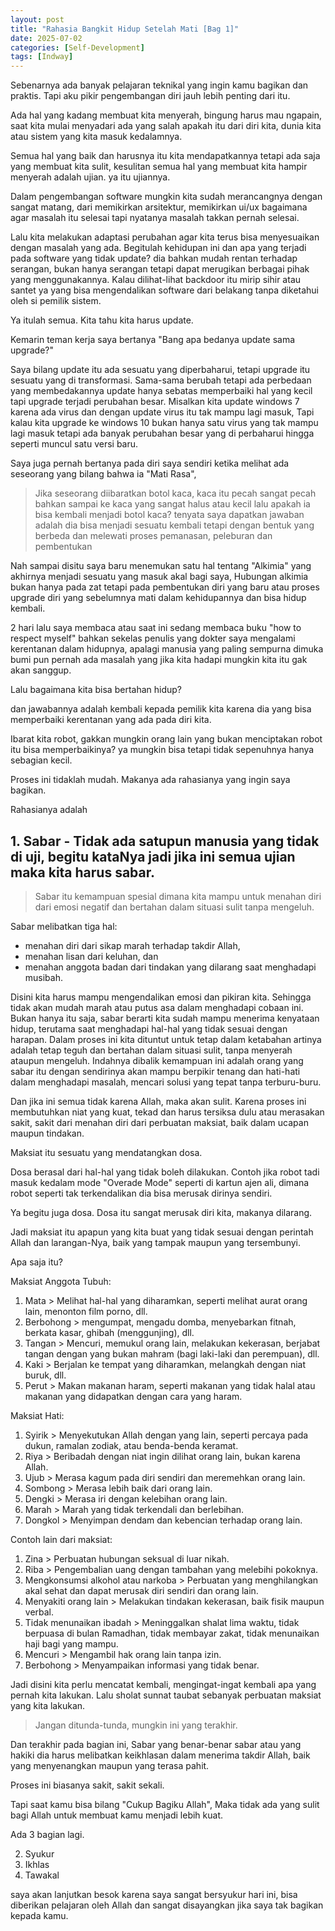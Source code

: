 ```yaml
---
layout: post
title: "Rahasia Bangkit Hidup Setelah Mati [Bag 1]"
date: 2025-07-02
categories: [Self-Development]
tags: [Indway]
---
```


Sebenarnya ada banyak pelajaran teknikal yang ingin kamu bagikan dan praktis. Tapi aku pikir pengembangan diri jauh lebih penting dari itu.

Ada hal yang kadang membuat kita menyerah, bingung harus mau ngapain, saat kita mulai menyadari ada yang salah apakah itu dari diri kita, dunia kita atau sistem yang kita masuk kedalamnya.

Semua hal yang baik dan harusnya itu kita mendapatkannya tetapi ada saja yang membuat kita sulit, kesulitan semua hal yang membuat kita hampir menyerah adalah ujian. ya itu ujiannya.

Dalam pengembangan software mungkin kita sudah merancangnya dengan sangat matang, dari memikirkan arsitektur, memikirkan ui/ux bagaimana agar masalah itu selesai tapi nyatanya masalah takkan pernah selesai.

Lalu kita melakukan adaptasi perubahan agar kita terus bisa menyesuaikan dengan masalah yang ada. Begitulah kehidupan ini dan apa yang terjadi pada software yang tidak update? dia bahkan mudah rentan terhadap serangan,
bukan hanya serangan tetapi dapat merugikan berbagai pihak yang menggunakannya. Kalau dilihat-lihat backdoor itu mirip sihir atau santet ya yang bisa mengendalikan software dari belakang tanpa diketahui oleh si pemilik sistem.

Ya itulah semua. Kita tahu kita harus update. 

Kemarin teman kerja saya bertanya "Bang apa bedanya update sama upgrade?"

Saya bilang update itu ada sesuatu yang diperbaharui, tetapi upgrade itu sesuatu yang di transformasi.
Sama-sama berubah tetapi ada perbedaan yang membedakannya update hanya sebatas memperbaiki hal yang kecil tapi upgrade terjadi perubahan besar.
Misalkan kita update windows 7 karena ada virus dan dengan update virus itu tak mampu lagi masuk,
Tapi kalau kita upgrade ke windows 10 bukan hanya satu virus yang tak mampu lagi masuk tetapi ada banyak perubahan besar yang di perbaharui hingga seperti muncul satu versi baru.

Saya juga pernah bertanya pada diri saya sendiri ketika melihat ada seseorang yang bilang bahwa ia "Mati Rasa",
> Jika seseorang diibaratkan botol kaca, kaca itu pecah sangat pecah bahkan sampai ke kaca yang sangat halus atau kecil lalu apakah ia bisa kembali menjadi botol kaca?
> tenyata saya dapatkan jawaban adalah dia bisa menjadi sesuatu kembali tetapi dengan bentuk yang berbeda dan melewati proses pemanasan, peleburan dan pembentukan

Nah sampai disitu saya baru menemukan satu hal tentang "Alkimia" yang akhirnya menjadi sesuatu yang masuk akal bagi saya,
Hubungan alkimia bukan hanya pada zat tetapi pada pembentukan diri yang baru atau proses upgrade diri yang sebelumnya mati dalam kehidupannya dan bisa hidup kembali.

2 hari lalu saya membaca atau saat ini sedang membaca buku "how to respect myself" bahkan sekelas penulis yang dokter saya mengalami kerentanan dalam hidupnya, apalagi manusia yang paling sempurna dimuka bumi pun pernah ada masalah yang jika kita hadapi mungkin kita itu gak akan sanggup.

Lalu bagaimana kita bisa bertahan hidup?

dan jawabannya adalah kembali kepada pemilik kita karena dia yang bisa memperbaiki kerentanan yang ada pada diri kita.

Ibarat kita robot, gakkan mungkin orang lain yang bukan menciptakan robot itu bisa memperbaikinya? ya mungkin bisa tetapi tidak sepenuhnya hanya sebagian kecil.

Proses ini tidaklah mudah. Makanya ada rahasianya yang ingin saya bagikan.

Rahasianya adalah 


## 1. Sabar - Tidak ada satupun manusia yang tidak di uji, begitu kataNya jadi jika ini semua ujian maka kita harus sabar.

> Sabar itu kemampuan spesial dimana kita mampu untuk menahan diri dari emosi negatif dan bertahan dalam situasi sulit tanpa mengeluh. 

Sabar melibatkan tiga hal: 
- menahan diri dari sikap marah terhadap takdir Allah,
- menahan lisan dari keluhan, dan
- menahan anggota badan dari tindakan yang dilarang saat menghadapi musibah. 

Disini kita harus mampu mengendalikan emosi dan pikiran kita. Sehingga tidak akan mudah marah atau putus asa dalam menghadapi cobaan ini.
Bukan hanya itu saja, sabar berarti kita sudah mampu menerima kenyataan hidup, terutama saat menghadapi hal-hal yang tidak sesuai dengan harapan. 
Dalam proses ini kita dituntut untuk tetap dalam ketabahan artinya adalah tetap teguh dan bertahan dalam situasi sulit, tanpa menyerah ataupun mengeluh.
Indahnya dibalik kemampuan ini adalah orang yang sabar itu dengan sendirinya akan mampu berpikir tenang dan hati-hati dalam menghadapi masalah, mencari solusi yang tepat tanpa terburu-buru.

Dan jika ini semua tidak karena Allah, maka akan sulit. Karena proses ini membutuhkan niat yang kuat, tekad dan harus tersiksa dulu atau merasakan sakit,
sakit dari menahan diri dari perbuatan maksiat, baik dalam ucapan maupun tindakan.

Maksiat itu sesuatu yang mendatangkan dosa.

Dosa berasal dari hal-hal yang tidak boleh dilakukan. Contoh jika robot tadi masuk kedalam mode "Overade Mode" seperti di kartun ajen ali, 
dimana robot seperti tak terkendalikan dia bisa merusak dirinya sendiri.

Ya begitu juga dosa. Dosa itu sangat merusak diri kita, makanya dilarang.

Jadi maksiat itu apapun yang kita buat yang tidak sesuai dengan perintah Allah dan larangan-Nya, 
baik yang tampak maupun yang tersembunyi. 

Apa saja itu?

Maksiat Anggota Tubuh:

1. Mata > Melihat hal-hal yang diharamkan, seperti melihat aurat orang lain, menonton film porno, dll. 
2. Berbohong > mengumpat, mengadu domba, menyebarkan fitnah, berkata kasar, ghibah (menggunjing), dll. 
3. Tangan > Mencuri, memukul orang lain, melakukan kekerasan, berjabat tangan dengan yang bukan mahram (bagi laki-laki dan perempuan), dll. 
4. Kaki > Berjalan ke tempat yang diharamkan, melangkah dengan niat buruk, dll. 
5. Perut > Makan makanan haram, seperti makanan yang tidak halal atau makanan yang didapatkan dengan cara yang haram. 


Maksiat Hati:
1. Syirik > Menyekutukan Allah dengan yang lain, seperti percaya pada dukun, ramalan zodiak, atau benda-benda keramat.
2. Riya > Beribadah dengan niat ingin dilihat orang lain, bukan karena Allah.
3. Ujub > Merasa kagum pada diri sendiri dan meremehkan orang lain.
4. Sombong > Merasa lebih baik dari orang lain.
5. Dengki > Merasa iri dengan kelebihan orang lain.
6. Marah > Marah yang tidak terkendali dan berlebihan.
7. Dongkol > Menyimpan dendam dan kebencian terhadap orang lain. 

Contoh lain dari maksiat:
1. Zina > Perbuatan hubungan seksual di luar nikah. 
2. Riba > Pengembalian uang dengan tambahan yang melebihi pokoknya. 
3. Mengkonsumsi alkohol atau narkoba > Perbuatan yang menghilangkan akal sehat dan dapat merusak diri sendiri dan orang lain. 
4. Menyakiti orang lain > Melakukan tindakan kekerasan, baik fisik maupun verbal. 
5. Tidak menunaikan ibadah > Meninggalkan shalat lima waktu, tidak berpuasa di bulan Ramadhan, tidak membayar zakat, tidak menunaikan haji bagi yang mampu. 
6. Mencuri > Mengambil hak orang lain tanpa izin. 
7. Berbohong > Menyampaikan informasi yang tidak benar. 

Jadi disini kita perlu mencatat kembali, mengingat-ingat kembali apa yang pernah kita lakukan.
Lalu sholat sunnat taubat sebanyak perbuatan maksiat yang kita lakukan.

> Jangan ditunda-tunda, mungkin ini yang terakhir.

Dan terakhir pada bagian ini, Sabar yang benar-benar sabar atau yang hakiki dia harus melibatkan keikhlasan dalam menerima takdir Allah, 
baik yang menyenangkan maupun yang terasa pahit. 

Proses ini biasanya sakit, sakit sekali.

Tapi saat kamu bisa bilang "Cukup Bagiku Allah", 
Maka tidak ada yang sulit bagi Allah untuk membuat kamu menjadi lebih kuat.

Ada 3 bagian lagi.

2. Syukur
3. Ikhlas
4. Tawakal

saya akan lanjutkan besok karena saya sangat bersyukur hari ini,
bisa diberikan pelajaran oleh Allah dan sangat disayangkan jika saya tak bagikan kepada kamu.




